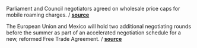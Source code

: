 Parliament and Council negotiators agreed on wholesale price caps for mobile
roaming charges.
/ **[source](http://www.europarl.europa.eu/news/en/news-room/20170130IPR60199/end-of-mobile-roaming-charges-deal-on-lower-wholesale-price-caps)**

The European Union and Mexico will hold two additional negotiating rounds before
the summer as part of an accelerated negotiation schedule for a new, reformed
Free Trade Agreement.
/ **[source](http://trade.ec.europa.eu/doclib/press/index.cfm?id=1617)**
